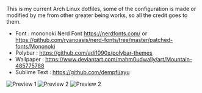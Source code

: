 This is my current Arch Linux dotfiles, some of the configuration is made or modified by me from other greater being works, so all the credit goes to them.

* Font : mononoki Nerd Font https://nerdfonts.com/ or https://github.com/ryanoasis/nerd-fonts/tree/master/patched-fonts/Mononoki
* Polybar : https://github.com/adi1090x/polybar-themes
* Wallpaper : https://www.deviantart.com/mahm0udwally/art/Mountain-485775788
* Sublime Text : https://github.com/dempfi/ayu

![Preview 1](https://raw.githubusercontent.com/thelazt16/dotfiles/master/preview/sc01.png)
![Preview 2](https://raw.githubusercontent.com/thelazt16/dotfiles/master/preview/sc02.png)
![Preview 2](https://raw.githubusercontent.com/thelazt16/dotfiles/master/preview/sc03.png)

